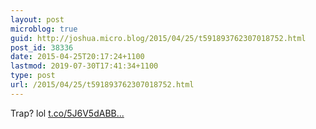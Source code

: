 ```yaml
---
layout: post
microblog: true
guid: http://joshua.micro.blog/2015/04/25/t591893762307018752.html
post_id: 38336
date: 2015-04-25T20:17:24+1100
lastmod: 2019-07-30T17:41:34+1100
type: post
url: /2015/04/25/t591893762307018752.html
---
```

Trap? lol [t.co/5J6V5dABB...](http://t.co/5J6V5dABBU)
